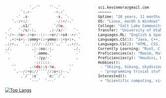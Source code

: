 ```python

           `.-``    ``-.`                 sci.kevinmora@gmail.com         
       `:.+-          -+.:`               ——————
     -` .s-            -s. `-             Uptime: "20 years, 11 months, 20 days"
   `.-/+:/-            -/:+/-.`           OS: "Linux, macOS & Windows"
       .s1/`          `/9o.               College: "Salt Lake Community College"
 -`   `-/s/-:.      .:-/s/-`   `-         Transfer: "University of Utah"
`-/+--8o+-/+o+--::--+o+/-+o4--+/-`        Languages.RL: "English & Spanish"
` .+:+s+:-:ommy+::+ymmo:-:+s+:+. `        Languages.CS(1): "Java, C++, Python, SQL/MySQL, JavaScript, PHP"
.:/+..  `..`:///--///:`..` `..+/:.        Languages.CS(2): "HTML, CSS, Processing, TeX, Assembly"
./.         .:-:oo:-:.         ./.        Currently Learning: "Rust, C, and R"
`-           `.ommo.`           -`        Proficiencies(x): "Manim, Matplotlib, JExcel, G-Colab, Plotly"
 .           `-/yy/-`           .         Proficiencies(y): "Houdini, Blender, p5.js, Tableau, Pygal..."
             -::::::-                     Hobbies():
   ``      .-6ds::s-9o.      ``            - "Skiing, hiking, skydiving, kayaking, reading, stargazing"
    `.--/:+o://````//:o+:/--.`             - "programming trivial stuff, gaming, eating out..."
       .`/``:o`    `o:``/`.               Interested():
           `---`  `---`                    + "Scientific computing, visualization, graphics, and data compression"       
```

[![Top Langs](https://github-readme-stats.vercel.app/api/top-langs/?username=morkev&layout=compact&show_icons=true&theme=ayu-mirage&hide_border=true&langs_count=8)](https://github.com/morkev/github-readme-stats)

<!-- Best programming language themes from Vercel's API:
radical, dark, ayu-mirage, nord,blue-green, vue-dark, prussian, gruvbox, 
gruvbox_light, onedark, darcula, gotham, calm, material-palenight, slateorange

Documentation
https://github.com/anuraghazra/github-readme-stats/blob/master/themes/README.md
-->

<!--
<a href="https://www.buymeacoffee.com/morkev" target="_blank"><img src="https://cdn.buymeacoffee.com/buttons/default-orange.png" alt="Buy Me A Coffee" height="41" width="174"></a> 
Cooking some yummy code!
-->
